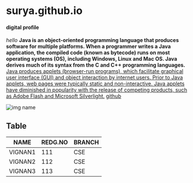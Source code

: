 # surya.github.io
#### digital profile
<i> hello </i>
<b> Java is an object-oriented programming language that produces software for multiple platforms. When a programmer writes a Java application, the compiled code (known as bytecode) runs on most operating systems (OS), including Windows, Linux and Mac OS. Java derives much of its syntax from the C and C++ programming languages.</b>
<u> Java produces applets (browser-run programs), which facilitate graphical user interface (GUI) and object interaction by internet users. Prior to Java applets, web pages were typically static and non-interactive. Java applets have diminished in popularity with the release of competing products, such as Adobe Flash and Microsoft Silverlight.</u>
[github]("www.google.com")


![img name](https://img.collegedekhocdn.com/media/img/institute/crawled_images/Vishwakarma_Institute_Of_Information_Technology1.png?tr=w-250,h-150)

## Table
|NAME|REDG.NO|BRANCH|
|----|-------|------|
|VIGNAN1|111|CSE|
|VIGNAN2|112|CSE|
|VIGNAN3|113|CSE|
